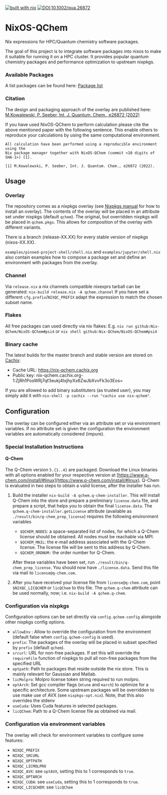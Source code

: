 [![built with nix](https://builtwithnix.org/badge.svg)](https://builtwithnix.org)
[![DOI:10.1002/qua.26872](http://img.shields.io/badge/DOI-10.1002/qua.26872-5075bf.svg)](https://doi.org/10.1002/qua.26872)

# NixOS-QChem
Nix expressions for HPC/Quantum chemistry software packages.

The goal of this project is to integrate software packages
into nixos to make it suitable for running it on a HPC cluster.
It provides popular quantum chemistry packages and performance optimization to upstream nixpkgs.

### Available Packages
A list packages can be found here: [Package list](./package_list.md)

### Citation
The design and packaging approach of the overlay are published here:
[M.Kowalewski, P. Seeber, Int. J. Quantum. Chem., e26872 (2022)](https://doi.org/10.1002/qua.26872)

If you have used NixOS-QChem to perform calculation please cite the above mentioned paper
with the following sentence. This enable others to reproduce your calculations
by using the same computational environment.
```
All calculation have been performed using a reproducible environment using the
Nix package manager together with NixOS-QChem (commit <10 digits of SHA-1>) [1].

[1] M.Kowalewski, P. Seeber, Int. J. Quantum. Chem., e26872 (2022).
```

## Usage

### Overlay
The repository comes as a nixpkgs overlay (see [Nixpkgs manual](https://nixos.org/nixpkgs/manual/#chap-overlays) for how to install an overlay).
The contents of the overlay will be placed in an attribute set under nixpkgs (default `qchem`). The original, but overridden nixpkgs will be placed in `qchem.pkgs`. This allows for composition of the overlay with different variants.

There is a branch (release-XX.XX) for every stable version of nixpkgs (nixos-XX.XX).

`examples/pinned-project-shell/shell.nix` and `examples/jupyter/shell.nix` also contain examples how to compose a package set and define an environment with packages from the overlay.

### Channel
Via `release.nix` a nix channels compatible nixexprs tarball can be generated:
`nix-build release.nix -A qchem.channel`
If you have set a different `cfg.prefix`/`NIXQC_PREFIX` adapt the expression to match the chosen subset name.

### Flakes
All free packages can used directly via nix flakes:
E.g. `nix run github:Nix-QChem/NixOS-QChem#psi4`
or  `nix shell github:Nix-QChem/NixOS-QChem#psi4`

### Binary cache
The latest builds for the master branch and stable version are stored on [Cachix](https://app.cachix.org/):
* Cache URL: https://nix-qchem.cachix.org
* Public key: nix-qchem.cachix.org-1:ZjRh1PosWRj7qf3eukj4IxjhyXx6ZwJbXvvFk3o3Eos=

If you are allowed to add binary substituters (as trusted user),
you may simply add it with `nix-shell -p cachix --run "cachix use nix-qchem"`.

## Configuration

The overlay can be configured either via an attribute set or via environment variables.
If no attribute set is given the configuration the environment variables are automatically
considered (impure).

### Special Installation Instructions

#### Q-Chem
The Q-Chem version `5.{1..4}` are packaged. Download the Linux binaries with all options enabled for your respective version at [https://www.q-chem.com/install/#linux](https://www.q-chem.com/install/#linux).
Q-Chem is evaluated in two steps to obtain a valid license, after the installer has run.

  1. Build the installer `nix-build -A qchem.q-chem-installer`.
     This will install Q-Chem into the store and prepare a preliminary `license.data` file, and prepare a script, that helps you to obtain the final `license.data`.
     The `qchem.q-chem-installer.getLicense` attribute (available as `./result/bin/q-chem_prep_license`) requires the following environment variables

     - `$QCHEM_NODES`: a space-separated list of nodes, for which a Q-Chem license should be obtained. All nodes must be reachable via MPI.
     - `$QCHEM_MAIL`: the e-mail address associated with the Q-Chem license. The license file will be sent to this address by Q-Chem.
     - `$QCHEM_ORDNUM:` the order number for Q-Chem.

     After these variables have been set, run `./result/bin/q-chem_prep_license`. You should now have `./license.data`. Send this file via mail to `license@q-chem.com`.

  2. After you have received your license file from `license@q-chem.com`, point `$NIXQC_LICQCHEM` or `licQChem` to this file.
     The `qchem.q-chem` attribute can be used normally, now; i.e. `nix-build -A qchem.q-chem`.


### Configuration via nixpkgs
Configuration options can be set directly via `config.qchem-config` alongside other nixpkgs config options.

* `allowEnv` : Allow to override the configuration from the environment (default false when `config.qchem-config` is used).
* `prefix`: The packages of the overlay will be placed in subset specified by `prefix` (default `qchem`).
* `srcurl`: URL for non-free packages. If set this will override the `requireFile` function of nixpkgs to pull all non-free packages from the specified URL
* `optpath`: Path to packages that reside outside the nix store. This is mainly relevant for Gaussian and Matlab.
* `licMolpro`: Molpro license token string required to run molpro.
* `optArch`: Set gcc compiler flags (`mtune` and `march`) to optimize for a specific architecture. Some upstream packages will be overridden to use make use of AVX (see `nixpkgs-opt.nix`). Note, that this also overrides the stdenv
* `useCuda`: Uses Cuda features in selected packages.
* `licQChem`: Path to a Q-Chem license file as obtained via mail.


### Configuration via environment variables
The overlay will check for environment variables to configure some features:

* `NIXQC_PREFIX`
* `NIXQC_SRCURL`
* `NIXQC_OPTPATH`
* `NIXQC_LICMOLPRO`
* `NIXQC_AVX`: see `optAVX`, setting this to 1 corresponds to `true`.
* `NIXQC_OPTARCH`
* `NIXQC_CUDA`: see `useCuda`, setting this to 1 corresponds to `true`.
* `NIXQC_LICQCHEM`: see `licQChem`
